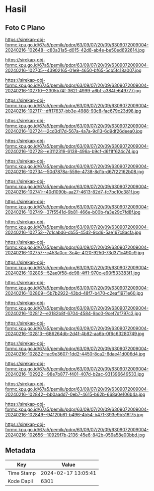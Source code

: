# Hasil

## Foto C Plano

https://sirekap-obj-formc.kpu.go.id/67a5/pemilu/pdpr/63/09/07/20/09/6309072009004-20240216-102648--c80a31a5-d015-42d8-ab4e-be50ed692614.jpg

https://sirekap-obj-formc.kpu.go.id/67a5/pemilu/pdpr/63/09/07/20/09/6309072009004-20240216-102705--43902165-01e9-4650-bf65-5cb5fc18a007.jpg

https://sirekap-obj-formc.kpu.go.id/67a5/pemilu/pdpr/63/09/07/20/09/6309072009004-20240216-102710--2305b74f-362f-4999-a6bf-a384fe649777.jpg

https://sirekap-obj-formc.kpu.go.id/67a5/pemilu/pdpr/63/09/07/20/09/6309072009004-20240216-102717--dff17637-bb3e-4988-93c8-fac679c23d98.jpg

https://sirekap-obj-formc.kpu.go.id/67a5/pemilu/pdpr/63/09/07/20/09/6309072009004-20240216-102724--2cd3d17d-567a-4a7a-9d13-6d9df26deea0.jpg

https://sirekap-obj-formc.kpu.go.id/67a5/pemilu/pdpr/63/09/07/20/09/6309072009004-20240216-102728--e3112319-6138-496a-b9cf-d6f1ff624c74.jpg

https://sirekap-obj-formc.kpu.go.id/67a5/pemilu/pdpr/63/09/07/20/09/6309072009004-20240216-102734--50d7878a-559e-4738-8d1b-d67f22162b08.jpg

https://sirekap-obj-formc.kpu.go.id/67a5/pemilu/pdpr/63/09/07/20/09/6309072009004-20240216-102741--40d1090b-aa27-4613-82d7-fc7bc10c381f.jpg

https://sirekap-obj-formc.kpu.go.id/67a5/pemilu/pdpr/63/09/07/20/09/6309072009004-20240216-102749--37f5541d-9b81-466e-b00b-fa3e29c7fd8f.jpg

https://sirekap-obj-formc.kpu.go.id/67a5/pemilu/pdpr/63/09/07/20/09/6309072009004-20240216-102753--7c1cabd6-cb55-45d2-9cd6-5ae167c8acfa.jpg

https://sirekap-obj-formc.kpu.go.id/67a5/pemilu/pdpr/63/09/07/20/09/6309072009004-20240216-102757--c453a0cc-3c4e-4f20-9250-73d371c490c9.jpg

https://sirekap-obj-formc.kpu.go.id/67a5/pemilu/pdpr/63/09/07/20/09/6309072009004-20240216-102805--52ae0f58-dc98-4ff1-970c-e90f533383f1.jpg

https://sirekap-obj-formc.kpu.go.id/67a5/pemilu/pdpr/63/09/07/20/09/6309072009004-20240216-102809--5b7b2922-43bd-48f7-b470-c2eaf1971e60.jpg

https://sirekap-obj-formc.kpu.go.id/67a5/pemilu/pdpr/63/09/07/20/09/6309072009004-20240216-102812--e3182b8f-6704-4584-9ac0-9cef7df797c3.jpg

https://sirekap-obj-formc.kpu.go.id/67a5/pemilu/pdpr/63/09/07/20/09/6309072009004-20240216-102813--686264db-2d4f-4b82-aa6b-0f6c63280749.jpg

https://sirekap-obj-formc.kpu.go.id/67a5/pemilu/pdpr/63/09/07/20/09/6309072009004-20240216-102822--ac9e3607-1dd2-4450-8ca2-6dae41d006d4.jpg

https://sirekap-obj-formc.kpu.go.id/67a5/pemilu/pdpr/63/09/07/20/09/6309072009004-20240216-102922--98e7b877-f401-407d-b2ac-931396649533.jpg

https://sirekap-obj-formc.kpu.go.id/67a5/pemilu/pdpr/63/09/07/20/09/6309072009004-20240216-102842--bb0aadd7-0eb7-4615-b62b-668a0e106b4a.jpg

https://sirekap-obj-formc.kpu.go.id/67a5/pemilu/pdpr/63/09/07/20/09/6309072009004-20240216-102849--94120b61-b496-4b54-b471-393e9b518f75.jpg

https://sirekap-obj-formc.kpu.go.id/67a5/pemilu/pdpr/63/09/07/20/09/6309072009004-20240216-102656--10929f7b-2136-45e6-842b-059a58e00bbd.jpg


## Metadata

| Key        | Value               |
| ---------- | ------------------- |
| Time Stamp | 2024-02-17 13:05:41 |
| Kode Dapil | 6301                |



